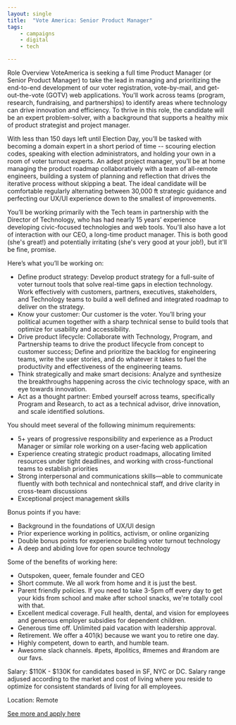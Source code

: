 ```yaml
---
layout: single
title:  "Vote America: Senior Product Manager"
tags: 
    - campaigns
    - digital
    - tech

---
```

Role Overview
VoteAmerica is seeking a full time Product Manager (or Senior Product Manager) to take the lead in managing and prioritizing the end-to-end development of our voter registration, vote-by-mail, and get-out-the-vote (GOTV) web applications. You'll work across teams (program, research, fundraising, and partnerships) to identify areas where technology can drive innovation and efficiency. To thrive in this role, the candidate will be an expert problem-solver, with a background that supports a healthy mix of product strategist and project manager. 

With less than 150 days left until Election Day, you’ll be tasked with becoming a domain expert in a short period of time -- scouring election codes, speaking with election administrators, and holding your own in a room of voter turnout experts. An adept project manager, you’ll be at home managing the product roadmap collaboratively with a team of all-remote engineers, building a system of planning and reflection that drives the iterative process without skipping a beat.  The ideal candidate will be comfortable regularly alternating between 30,000 ft strategic guidance and perfecting our UX/UI experience down to the smallest of improvements. 

You’ll be working primarily with the Tech team in partnership with the Director of Technology, who has had nearly 15 years’ experience developing civic-focused technologies and web tools. You'll also have a lot of interaction with our CEO, a long-time product manager. This is both good (she's great!) and potentially irritating (she's very good at your job!), but it'll be fine, promise.

Here’s what you’ll be working on:
* Define product strategy:  Develop product strategy for a full-suite of voter turnout tools that solve real-time gaps in election technology. Work effectively with customers, partners, executives, stakeholders, and Technology teams to build a well defined and integrated roadmap to deliver on the strategy.
* Know your customer:  Our customer is the voter. You’ll bring your political acumen together with a sharp technical sense to build tools that optimize for usability and accessibility. 
* Drive product lifecycle: Collaborate with Technology, Program, and Partnership teams to drive the product lifecycle from concept to customer success; Define and prioritize the backlog for engineering teams, write the user stories, and do whatever it takes to fuel the productivity and effectiveness of the engineering teams.
* Think strategically and make smart decisions: Analyze and synthesize the breakthroughs happening across the civic technology space, with an eye towards innovation.
* Act as a thought partner: Embed yourself across teams, specifically Program and Research, to act as a technical advisor, drive innovation, and scale identified solutions.

You should meet several of the following minimum requirements:
* 5+ years of progressive responsibility and experience as a Product Manager or similar role working on a user-facing web application
* Experience creating strategic product roadmaps, allocating limited resources under tight deadlines, and working with cross-functional teams to establish priorities
* Strong interpersonal and communications skills—able to communicate fluently with both technical and nontechnical staff, and drive clarity in cross-team discussions
* Exceptional project management skills

Bonus points if you have:
* Background in the foundations of UX/UI design
* Prior experience working in politics, activism, or online organizing
* Double bonus points for experience building voter turnout technology
* A deep and abiding love for open source technology

Some of the benefits of working here:
* Outspoken, queer, female founder and CEO
* Short commute. We all work from home and it is just the best. 
* Parent friendly policies. If you need to take 3-5pm off every day to get your kids from school and make after school snacks, we're totally cool with that. 
* Excellent medical coverage. Full health, dental, and vision for employees and generous employer subsidies for dependent children.
* Generous time off. Unlimited paid vacation with leadership approval.
* Retirement. We offer a 401(k) because we want you to retire one day.
* Highly competent, down to earth, and humble team.
* Awesome slack channels. #pets, #politics, #memes and #random are our favs.

Salary: $110K - $130K for candidates based in SF, NYC or DC. Salary range adjused according to the market and cost of living where you reside to optimize for consistent standards of living for all employees.

Location: Remote


[See more and apply here](https://jobs.lever.co/voteamerica/5334c90e-e7c5-4b02-b4da-455aece51fed?lever-via=5sarvvE8wL)

